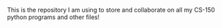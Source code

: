 This is the repository I am using to store and collaborate on all my CS-150
python programs and other files!
